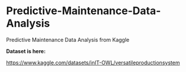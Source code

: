 # Predictive-Maintenance-Data-Analysis
Predictive Maintenance Data Analysis from Kaggle


**Dataset is here:**

https://www.kaggle.com/datasets/inIT-OWL/versatileproductionsystem

